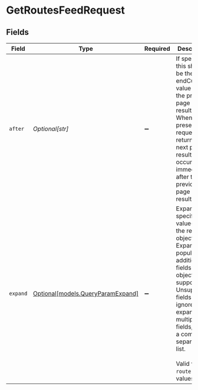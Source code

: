 # GetRoutesFeedRequest


## Fields

| Field                                                                                                                                                                                                                                                          | Type                                                                                                                                                                                                                                                           | Required                                                                                                                                                                                                                                                       | Description                                                                                                                                                                                                                                                    |
| -------------------------------------------------------------------------------------------------------------------------------------------------------------------------------------------------------------------------------------------------------------- | -------------------------------------------------------------------------------------------------------------------------------------------------------------------------------------------------------------------------------------------------------------- | -------------------------------------------------------------------------------------------------------------------------------------------------------------------------------------------------------------------------------------------------------------- | -------------------------------------------------------------------------------------------------------------------------------------------------------------------------------------------------------------------------------------------------------------- |
| `after`                                                                                                                                                                                                                                                        | *Optional[str]*                                                                                                                                                                                                                                                | :heavy_minus_sign:                                                                                                                                                                                                                                             |  If specified, this should be the endCursor value from the previous page of results. When present, this request will return the next page of results that occur immediately after the previous page of results.                                                |
| `expand`                                                                                                                                                                                                                                                       | [Optional[models.QueryParamExpand]](../models/queryparamexpand.md)                                                                                                                                                                                             | :heavy_minus_sign:                                                                                                                                                                                                                                             | Expands the specified value(s) in the response object. Expansion populates additional fields in an object, if supported. Unsupported fields are ignored. To expand multiple fields, input a comma-separated list.<br/><br/>Valid value: `route`  Valid values: `route` |